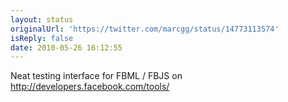 ```yaml
---
layout: status
originalUrl: 'https://twitter.com/marcgg/status/14773113574'
isReply: false
date: 2010-05-26 16:12:55
---
```


Neat testing interface for FBML / FBJS on http://developers.facebook.com/tools/

